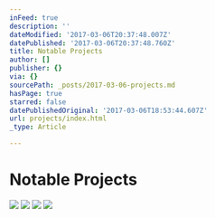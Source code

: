 ```yaml
---
inFeed: true
description: ''
dateModified: '2017-03-06T20:37:48.007Z'
datePublished: '2017-03-06T20:37:48.760Z'
title: Notable Projects
author: []
publisher: {}
via: {}
sourcePath: _posts/2017-03-06-projects.md
hasPage: true
starred: false
datePublishedOriginal: '2017-03-06T18:53:44.607Z'
url: projects/index.html
_type: Article

---
```

# Notable Projects
![](https://the-grid-user-content.s3-us-west-2.amazonaws.com/3eeeb90d-a7e7-4b52-880c-ec84dc9c76fe.jpg)
![](https://imgflo.herokuapp.com/graph/2b2431f8e7ba7b0/f82cf4bd161918ec820452d9122ab860/croprotate.png?cropheight=984&cropwidth=976&degrees=0&input=https%3A%2F%2Fthe-grid-user-content.s3-us-west-2.amazonaws.com%2Fdad9e15a-8638-4ce9-b893-15475ade1450.png&x=24&y=20)
![](https://imgflo.herokuapp.com/graph/2b2431f8e7ba7b0/a814674117d945581a4d902391bf4220/croprotate.png?cropheight=1397&cropwidth=1984&degrees=0&input=https%3A%2F%2Fthe-grid-user-content.s3-us-west-2.amazonaws.com%2Fe1ea2e72-223c-4ba9-b205-8d7711b9f010.png&x=0&y=314)
![](https://the-grid-user-content.s3-us-west-2.amazonaws.com/7af1a751-a307-4376-be83-fd04203539c7.png)